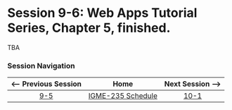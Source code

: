 # Session 9-6: Web Apps Tutorial Series, Chapter 5, finished.

TBA

### Session Navigation

| <-- Previous Session |               Home                  | Next Session --> |
|:--------------------:|:-----------------------------------:|:----------------:|
|  [9-5](9-5.md)       | [IGME-235 Schedule](../schedule.md) |   [10-1](10-1.md)  |

